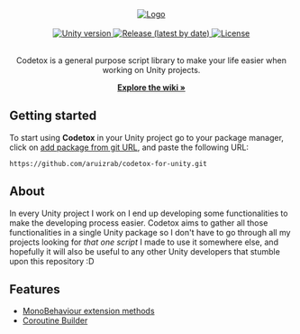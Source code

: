 <div align="center">
  <a href="https://github.com/aruizrab/codetox-for-unity">
    <img src="https://user-images.githubusercontent.com/68024691/155190636-fe422e29-7998-418a-afd0-45c7a6d5d61a.png" alt="Logo">
  </a>
  <br>
  <br>
  <a href="https://unity3d.com/get-unity/download/archive">
    <img src="https://img.shields.io/github/package-json/unity/aruizrab/codetox-for-unity?logo=unity" alt="Unity version">
  </a>
  <a href="https://github.com/aruizrab/codetox-for-unity/releases/latest">
    <img src="https://img.shields.io/github/v/release/aruizrab/codetox-for-unity" alt="Release (latest by date)">
  </a>
  <a href="https://github.com/aruizrab/codetox-for-unity/blob/main/LICENSE.md">
    <img src="https://img.shields.io/github/license/aruizrab/codetox-for-unity?label=license" alt="License">
  </a>
  <br>
  <br>
  <p align="center">
    Codetox is a general purpose script library to make your life easier when working on Unity projects.
  </p>
  <a href="https://github.com/aruizrab/codetox-for-unity/wiki"><strong>Explore the wiki »</strong></a>
</div>

## Getting started
To start using **Codetox** in your Unity project go to your package manager, click on [add package from git URL](https://docs.unity3d.com/2021.2/Documentation/Manual/upm-ui-giturl.html "Unity Documentation - Installing from a Git URL"), and paste the following URL:
```
https://github.com/aruizrab/codetox-for-unity.git
```

## About
In every Unity project I work on I end up developing some functionalities to make the developing process easier. Codetox aims to gather all those functionalities in a single Unity package so I don't have to go through all my projects looking for *that one script* I made to use it somewhere else, and hopefully it will also be useful to any other Unity developers that stumble upon this repository :D

## Features
* [MonoBehaviour extension methods](../../wiki/MonoBehaviour-extension-methods)
* [Coroutine Builder](../../wiki/Coroutine-Builder)
